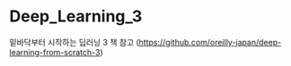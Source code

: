 # Deep_Learning_3
 밑바닥부터 시작하는 딥러닝 3 책 참고 (https://github.com/oreilly-japan/deep-learning-from-scratch-3)
